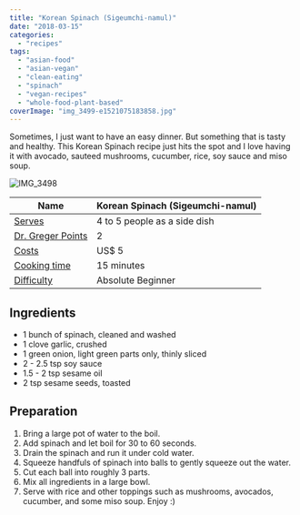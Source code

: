 ```yaml
---
title: "Korean Spinach (Sigeumchi-namul)"
date: "2018-03-15"
categories: 
  - "recipes"
tags: 
  - "asian-food"
  - "asian-vegan"
  - "clean-eating"
  - "spinach"
  - "vegan-recipes"
  - "whole-food-plant-based"
coverImage: "img_3499-e1521075183858.jpg"
---
```


Sometimes, I just want to have an easy dinner. But something that is tasty and healthy. This Korean Spinach recipe just hits the spot and I love having it with avocado, sauteed mushrooms, cucumber, rice, soy sauce and miso soup.

![IMG_3498](images/img_3498-e1521075039566.jpg)

| Name | Korean Spinach (Sigeumchi-namul) |
| --- | --- |
| [Serves](https://shalveena.com/serving-sizes/) | 4 to 5 people as a side dish |
| [Dr. Greger Points](https://shalveena.com/dr-greger-points/) | 2 |
| [Costs](https://shalveena.com/costs/) | US$ 5 |
| [Cooking time](https://shalveena.com/cooking-times/) | 15 minutes |
| [Difficulty](https://shalveena.com/difficulty-levels/) | Absolute Beginner |

## Ingredients

- 1 bunch of spinach, cleaned and washed
- 1 clove garlic, crushed
- 1 green onion, light green parts only, thinly sliced
- 2 - 2.5 tsp soy sauce
- 1.5 - 2 tsp sesame oil
- 2 tsp sesame seeds, toasted

## Preparation

1. Bring a large pot of water to the boil.
2. Add spinach and let boil for 30 to 60 seconds.
3. Drain the spinach and run it under cold water.
4. Squeeze handfuls of spinach into balls to gently squeeze out the water.
5. Cut each ball into roughly 3 parts.
6. Mix all ingredients in a large bowl.
7. Serve with rice and other toppings such as mushrooms, avocados, cucumber, and some miso soup. Enjoy :)
